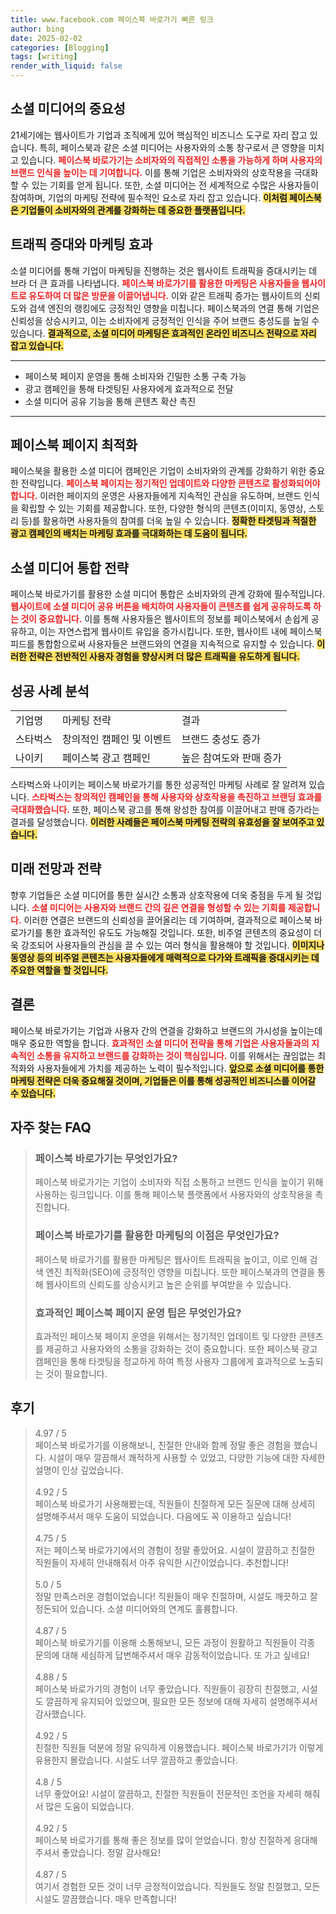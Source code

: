 ```yaml
---
title: www.facebook.com 페이스북 바로가기 빠른 링크
author: bing
date: 2025-02-02
categories: [Blogging]
tags: [writing]
render_with_liquid: false
---
```



<h2 id='소셜 미디어의 중요성'>소셜 미디어의 중요성</h2>

<p>21세기에는 웹사이트가 기업과 조직에게 있어 핵심적인 비즈니스 도구로 자리 잡고 있습니다. 특히, 페이스북과 같은 소셜 미디어는 사용자와의 소통 창구로서 큰 영향을 미치고 있습니다. <b><span style="color: #ee2323;">페이스북 바로가기는 소비자와의 직접적인 소통을 가능하게 하며 사용자의 브랜드 인식을 높이는 데 기여합니다.</span></b> 이를 통해 기업은 소비자와의 상호작용을 극대화할 수 있는 기회를 얻게 됩니다. 또한, 소셜 미디어는 전 세계적으로 수많은 사용자들이 참여하며, 기업의 마케팅 전략에 필수적인 요소로 자리 잡고 있습니다. <b><span style="background-color: #ffe066;">이처럼 페이스북은 기업들이 소비자와의 관계를 강화하는 데 중요한 플랫폼입니다.</span></b></p>

<h2 id='트래픽 증대와 마케팅 효과'>트래픽 증대와 마케팅 효과</h2>

<p>소셜 미디어를 통해 기업이 마케팅을 진행하는 것은 웹사이트 트래픽을 증대시키는 데 브라 더 큰 효과를 나타냅니다. <b><span style="color: #ee2323;">페이스북 바로가기를 활용한 마케팅은 사용자들을 웹사이트로 유도하여 더 많은 방문을 이끌어냅니다.</span></b> 이와 같은 트래픽 증가는 웹사이트의 신뢰도와 검색 엔진의 랭킹에도 긍정적인 영향을 미칩니다. 페이스북과의 연결 통해 기업은 신뢰성을 상승시키고, 이는 소비자에게 긍정적인 인식을 주어 브랜드 충성도를 높일 수 있습니다. <b><span style="background-color: #ffe066;">결과적으로, 소셜 미디어 마케팅은 효과적인 온라인 비즈니스 전략으로 자리 잡고 있습니다.</span></b></p>

<hr />

<ul>
    <li>페이스북 페이지 운영을 통해 소비자와 긴밀한 소통 구축 가능</li>
    <li>광고 캠페인을 통해 타겟팅된 사용자에게 효과적으로 전달</li>
    <li>소셜 미디어 공유 기능을 통해 콘텐츠 확산 촉진</li>
</ul>

<hr />

<h2 id='페이스북 페이지 최적화'>페이스북 페이지 최적화</h2>

<p>페이스북을 활용한 소셜 미디어 캠페인은 기업이 소비자와의 관계를 강화하기 위한 중요한 전략입니다. <b><span style="color: #ee2323;">페이스북 페이지는 정기적인 업데이트와 다양한 콘텐츠로 활성화되어야 합니다.</span></b> 이러한 페이지의 운영은 사용자들에게 지속적인 관심을 유도하며, 브랜드 인식을 확립할 수 있는 기회를 제공합니다. 또한, 다양한 형식의 콘텐츠(이미지, 동영상, 스토리 등)를 활용하면 사용자들의 참여를 더욱 높일 수 있습니다. <b><span style="background-color: #ffe066;">정확한 타겟팅과 적절한 광고 캠페인의 배치는 마케팅 효과를 극대화하는 데 도움이 됩니다.</span></b></p>

<h2 id='소셜 미디어 통합 전략'>소셜 미디어 통합 전략</h2>

<p>페이스북 바로가기를 활용한 소셜 미디어 통합은 소비자와의 관계 강화에 필수적입니다. <b><span style="color: #ee2323;">웹사이트에 소셜 미디어 공유 버튼을 배치하여 사용자들이 콘텐츠를 쉽게 공유하도록 하는 것이 중요합니다.</span></b> 이를 통해 사용자들은 웹사이트의 정보를 페이스북에서 손쉽게 공유하고, 이는 자연스럽게 웹사이트 유입을 증가시킵니다. 또한, 웹사이트 내에 페이스북 피드를 통합함으로써 사용자들은 브랜드와의 연결을 지속적으로 유지할 수 있습니다. <b><span style="background-color: #ffe066;">이러한 전략은 전반적인 사용자 경험을 향상시켜 더 많은 트래픽을 유도하게 됩니다.</span></b></p>

<h2 id='성공 사례 분석'>성공 사례 분석</h2>

<table>
    <tr>
        <td>기업명</td>
        <td>마케팅 전략</td>
        <td>결과</td>
    </tr>
    <tr>
        <td>스타벅스</td>
        <td>창의적인 캠페인 및 이벤트</td>
        <td>브랜드 충성도 증가</td>
    </tr>
    <tr>
        <td>나이키</td>
        <td>페이스북 광고 캠페인</td>
        <td>높은 참여도와 판매 증가</td>
    </tr>
</table>

<p>스타벅스와 나이키는 페이스북 바로가기를 통한 성공적인 마케팅 사례로 잘 알려져 있습니다. <b><span style="color: #ee2323;">스타벅스는 창의적인 캠페인을 통해 사용자와 상호작용을 촉진하고 브랜딩 효과를 극대화했습니다.</span></b> 또한, 페이스북 광고를 통해 왕성한 참여를 이끌어내고 판매 증가라는 결과를 달성했습니다. <b><span style="background-color: #ffe066;">이러한 사례들은 페이스북 마케팅 전략의 유효성을 잘 보여주고 있습니다.</span></b></p>

<h2 id='미래 전망과 전략'>미래 전망과 전략</h2>

<p>향후 기업들은 소셜 미디어를 통한 실시간 소통과 상호작용에 더욱 중점을 두게 될 것입니다. <b><span style="color: #ee2323;">소셜 미디어는 사용자와 브랜드 간의 깊은 연결을 형성할 수 있는 기회를 제공합니다.</span></b> 이러한 연결은 브랜드의 신뢰성을 끌어올리는 데 기여하며, 결과적으로 페이스북 바로가기를 통한 효과적인 유도도 가능해질 것입니다. 또한, 비주얼 콘텐츠의 중요성이 더욱 강조되어 사용자들의 관심을 끌 수 있는 여러 형식을 활용해야 할 것입니다. <b><span style="background-color: #ffe066;">이미지나 동영상 등의 비주얼 콘텐츠는 사용자들에게 매력적으로 다가와 트래픽을 증대시키는 데 주요한 역할을 할 것입니다.</span></b></p>

<h2 id='결론'>결론</h2>

<p>페이스북 바로가기는 기업과 사용자 간의 연결을 강화하고 브랜드의 가시성을 높이는데 매우 중요한 역할을 합니다. <b><span style="color: #ee2323;">효과적인 소셜 미디어 전략을 통해 기업은 사용자들과의 지속적인 소통을 유지하고 브랜드를 강화하는 것이 핵심입니다.</span></b> 이를 위해서는 끊임없는 최적화와 사용자들에게 가치를 제공하는 노력이 필수적입니다. <b><span style="background-color: #ffe066;">앞으로 소셜 미디어를 통한 마케팅 전략은 더욱 중요해질 것이며, 기업들은 이를 통해 성공적인 비즈니스를 이어갈 수 있습니다.</span></b></p>


<h2 id='자주_찾는_FAQ'>자주 찾는 FAQ</h2>
<div itemscope="" itemtype="https://schema.org/FAQPage"> 
<blockquote> 
<div itemscope="" itemprop="mainEntity" itemtype="https://schema.org/Question"> 
<h3 itemprop="name">페이스북 바로가기는 무엇인가요?</h3> 
<div itemscope="" itemprop="acceptedAnswer" itemtype="https://schema.org/Answer"> 
<span itemprop="text"> 
<p>페이스북 바로가기는 기업이 소비자와 직접 소통하고 브랜드 인식을 높이기 위해 사용하는 링크입니다. 이를 통해 페이스북 플랫폼에서 사용자와의 상호작용을 촉진합니다.</p> 
</span> 
</div> 
</div> 

<div itemscope="" itemprop="mainEntity" itemtype="https://schema.org/Question"> 
<h3 itemprop="name">페이스북 바로가기를 활용한 마케팅의 이점은 무엇인가요?</h3> 
<div itemscope="" itemprop="acceptedAnswer" itemtype="https://schema.org/Answer"> 
<span itemprop="text"> 
<p>페이스북 바로가기를 활용한 마케팅은 웹사이트 트래픽을 높이고, 이로 인해 검색 엔진 최적화(SEO)에 긍정적인 영향을 미칩니다. 또한 페이스북과의 연결을 통해 웹사이트의 신뢰도를 상승시키고 높은 순위를 부여받을 수 있습니다.</p> 
</span> 
</div> 
</div> 

<div itemscope="" itemprop="mainEntity" itemtype="https://schema.org/Question"> 
<h3 itemprop="name">효과적인 페이스북 페이지 운영 팁은 무엇인가요?</h3> 
<div itemscope="" itemprop="acceptedAnswer" itemtype="https://schema.org/Answer"> 
<span itemprop="text"> 
<p>효과적인 페이스북 페이지 운영을 위해서는 정기적인 업데이트 및 다양한 콘텐츠를 제공하고 사용자와의 소통을 강화하는 것이 중요합니다. 또한 페이스북 광고 캠페인을 통해 타겟팅을 정교하게 하여 특정 사용자 그룹에게 효과적으로 노출되는 것이 필요합니다.</p> 
</span> 
</div> 
</div> 

</blockquote> 
</div>
<h2 id='후기'>후기</h2>
<div itemscope itemtype="https://schema.org/Product">
  <blockquote>
  <div itemprop="review" itemscope itemtype="https://schema.org/Review">
      <div itemprop="reviewRating" itemscope itemtype="https://schema.org/Rating"> <span itemprop="ratingValue">4.97</span> / <span itemprop="bestRating">5</span> </div>
      <span itemprop="reviewBody">페이스북 바로가기를 이용해보니, 친절한 안내와 함께 정말 좋은 경험을 했습니다. 시설이 매우 깔끔해서 쾌적하게 사용할 수 있었고, 다양한 기능에 대한 자세한 설명이 인상 깊었습니다.</span>
  </div>
  <br>
  <div itemprop="review" itemscope itemtype="https://schema.org/Review">
      <div itemprop="reviewRating" itemscope itemtype="https://schema.org/Rating"> <span itemprop="ratingValue">4.92</span> / <span itemprop="bestRating">5</span> </div>
      <span itemprop="reviewBody">페이스북 바로가기 사용해봤는데, 직원들이 친절하게 모든 질문에 대해 상세히 설명해주셔서 매우 도움이 되었습니다. 다음에도 꼭 이용하고 싶습니다!</span>
  </div>
  <br>
  <div itemprop="review" itemscope itemtype="https://schema.org/Review">
      <div itemprop="reviewRating" itemscope itemtype="https://schema.org/Rating"> <span itemprop="ratingValue">4.75</span> / <span itemprop="bestRating">5</span> </div>
      <span itemprop="reviewBody">저는 페이스북 바로가기에서의 경험이 정말 좋았어요. 시설이 깔끔하고 친절한 직원들이 자세히 안내해줘서 아주 유익한 시간이었습니다. 추천합니다!</span>
  </div>
  <br>
  <div itemprop="review" itemscope itemtype="https://schema.org/Review">
      <div itemprop="reviewRating" itemscope itemtype="https://schema.org/Rating"> <span itemprop="ratingValue">5.0</span> / <span itemprop="bestRating">5</span> </div>
      <span itemprop="reviewBody">정말 만족스러운 경험이었습니다! 직원들이 매우 친절하며, 시설도 깨끗하고 잘 정돈되어 있습니다. 소셜 미디어와의 연계도 훌륭합니다.</span>
  </div>
  <br>
  <div itemprop="review" itemscope itemtype="https://schema.org/Review">
      <div itemprop="reviewRating" itemscope itemtype="https://schema.org/Rating"> <span itemprop="ratingValue">4.87</span> / <span itemprop="bestRating">5</span> </div>
      <span itemprop="reviewBody">페이스북 바로가기를 이용해 소통해보니, 모든 과정이 원활하고 직원들이 각종 문의에 대해 세심하게 답변해주셔서 매우 감동적이었습니다. 또 가고 싶네요!</span>
  </div>
  <br>
  <div itemprop="review" itemscope itemtype="https://schema.org/Review">
      <div itemprop="reviewRating" itemscope itemtype="https://schema.org/Rating"> <span itemprop="ratingValue">4.88</span> / <span itemprop="bestRating">5</span> </div>
      <span itemprop="reviewBody">페이스북 바로가기의 경험이 너무 좋았습니다. 직원들이 굉장히 친절했고, 시설도 깔끔하게 유지되어 있었으며, 필요한 모든 정보에 대해 자세히 설명해주셔서 감사했습니다.</span>
  </div>
  <br>
  <div itemprop="review" itemscope itemtype="https://schema.org/Review">
      <div itemprop="reviewRating" itemscope itemtype="https://schema.org/Rating"> <span itemprop="ratingValue">4.92</span> / <span itemprop="bestRating">5</span> </div>
      <span itemprop="reviewBody">친절한 직원들 덕분에 정말 유익하게 이용했습니다. 페이스북 바로가기가 이렇게 유용한지 몰랐습니다. 시설도 너무 깔끔하고 좋았습니다.</span>
  </div>
  <br>
  <div itemprop="review" itemscope itemtype="https://schema.org/Review">
      <div itemprop="reviewRating" itemscope itemtype="https://schema.org/Rating"> <span itemprop="ratingValue">4.8</span> / <span itemprop="bestRating">5</span> </div>
      <span itemprop="reviewBody">너무 좋았어요! 시설이 깔끔하고, 친절한 직원들이 전문적인 조언을 자세히 해줘서 많은 도움이 되었습니다.</span>
  </div>
  <br>
  <div itemprop="review" itemscope itemtype="https://schema.org/Review">
      <div itemprop="reviewRating" itemscope itemtype="https://schema.org/Rating"> <span itemprop="ratingValue">4.92</span> / <span itemprop="bestRating">5</span> </div>
      <span itemprop="reviewBody">페이스북 바로가기를 통해 좋은 정보를 많이 얻었습니다. 항상 친절하게 응대해주셔서 좋았습니다. 정말 감사해요!</span>
  </div>
  <br>
  <div itemprop="review" itemscope itemtype="https://schema.org/Review">
      <div itemprop="reviewRating" itemscope itemtype="https://schema.org/Rating"> <span itemprop="ratingValue">4.87</span> / <span itemprop="bestRating">5</span> </div>
      <span itemprop="reviewBody">여기서 경험한 모든 것이 너무 긍정적이었습니다. 직원들도 정말 친절했고, 모든 시설도 깔끔했습니다. 매우 만족합니다!</span>
  </div>
  </blockquote>
</div>
